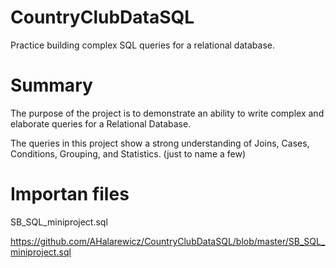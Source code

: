# CountryClubDataSQL
Practice building complex SQL queries for a relational database.


# Summary
The purpose of the project is to demonstrate an ability to write complex and elaborate queries for a Relational Database.

The queries in this project show a strong understanding of Joins, Cases, Conditions, Grouping, and Statistics. (just to name a few)

# Importan files
SB_SQL_miniproject.sql

https://github.com/AHalarewicz/CountryClubDataSQL/blob/master/SB_SQL_miniproject.sql
